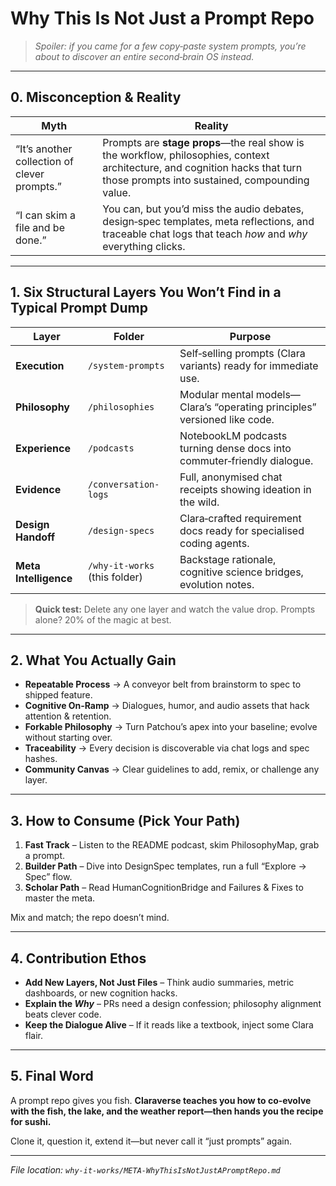 # Why This Is **Not** Just a Prompt Repo

> *Spoiler: if you came for a few copy‑paste system prompts, you’re about to discover an entire second‑brain OS instead.*

---

## 0. Misconception & Reality

| Myth                                         | Reality                                                                                                                                                                       |
| -------------------------------------------- | ----------------------------------------------------------------------------------------------------------------------------------------------------------------------------- |
| “It’s another collection of clever prompts.” | Prompts are **stage props**—the real show is the workflow, philosophies, context architecture, and cognition hacks that turn those prompts into sustained, compounding value. |
| “I can skim a file and be done.”             | You can, but you’d miss the audio debates, design‑spec templates, meta reflections, and traceable chat logs that teach *how* and *why* everything clicks.                     |

---

## 1. Six Structural Layers You Won’t Find in a Typical Prompt Dump

| Layer                 | Folder                      | Purpose                                                                   |
| --------------------- | --------------------------- | ------------------------------------------------------------------------- |
| **Execution**         | `/system-prompts`            | Self‑selling prompts (Clara variants) ready for immediate use.            |
| **Philosophy**        | `/philosophies`             | Modular mental models—Clara’s “operating principles” versioned like code. |
| **Experience**        | `/podcasts`                    | NotebookLM podcasts turning dense docs into commuter‑friendly dialogue.   |
| **Evidence**          | `/conversation-logs`         | Full, anonymised chat receipts showing ideation in the wild.              |
| **Design Handoff**    | `/design-specs`              | Clara‑crafted requirement docs ready for specialised coding agents.       |
| **Meta Intelligence** | `/why-it-works` (this folder) | Backstage rationale, cognitive science bridges, evolution notes.          |

> **Quick test:** Delete any one layer and watch the value drop. Prompts alone? 20% of the magic at best.

---

## 2. What You Actually Gain

* **Repeatable Process** → A conveyor belt from brainstorm to spec to shipped feature.
* **Cognitive On‑Ramp** → Dialogues, humor, and audio assets that hack attention & retention.
* **Forkable Philosophy** → Turn Patchou’s apex into your baseline; evolve without starting over.
* **Traceability** → Every decision is discoverable via chat logs and spec hashes.
* **Community Canvas** → Clear guidelines to add, remix, or challenge any layer.

---

## 3. How to Consume (Pick Your Path)

1. **Fast Track** – Listen to the README podcast, skim PhilosophyMap, grab a prompt.
2. **Builder Path** – Dive into DesignSpec templates, run a full “Explore → Spec” flow.
3. **Scholar Path** – Read HumanCognitionBridge and Failures & Fixes to master the meta.

Mix and match; the repo doesn’t mind.

---

## 4. Contribution Ethos

* **Add New Layers, Not Just Files** – Think audio summaries, metric dashboards, or new cognition hacks.
* **Explain the *Why*** – PRs need a design confession; philosophy alignment beats clever code.
* **Keep the Dialogue Alive** – If it reads like a textbook, inject some Clara flair.

---

## 5. Final Word

A prompt repo gives you fish. **Claraverse teaches you how to co‑evolve with the fish, the lake, and the weather report—then hands you the recipe for sushi.**

Clone it, question it, extend it—but never call it “just prompts” again.

---

*File location: `why-it-works/META-WhyThisIsNotJustAPromptRepo.md`*
